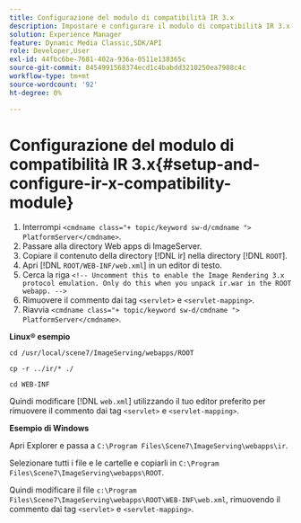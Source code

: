 ```yaml
---
title: Configurazione del modulo di compatibilità IR 3.x
description: Impostare e configurare il modulo di compatibilità IR 3.x.
solution: Experience Manager
feature: Dynamic Media Classic,SDK/API
role: Developer,User
exl-id: 44fbc6be-7681-402a-936a-0511e138365c
source-git-commit: 8454991568374ecd1c4babdd3210250ea7988c4c
workflow-type: tm+mt
source-wordcount: '92'
ht-degree: 0%

---
```


# Configurazione del modulo di compatibilità IR 3.x{#setup-and-configure-ir-x-compatibility-module}

1. Interrompi `<cmdname class="+ topic/keyword sw-d/cmdname ">  PlatformServer</cmdname>`.
1. Passare alla directory Web apps di ImageServer.
1. Copiare il contenuto della directory [!DNL ir] nella directory [!DNL `ROOT`].
1. Apri [!DNL `ROOT/WEB-INF/web.xml`] in un editor di testo.
1. Cerca la riga `<!-- Uncomment this to enable the Image Rendering 3.x protocol emulation. Only do this when you unpack ir.war in the ROOT webapp. -->`
1. Rimuovere il commento dai tag `<servlet>` e `<servlet-mapping>`.
1. Riavvia `<cmdname class="+ topic/keyword sw-d/cmdname ">  PlatformServer</cmdname>`.

**Linux® esempio**

`cd /usr/local/scene7/ImageServing/webapps/ROOT`

`cp -r ../ir/* ./`

`cd WEB-INF`

Quindi modificare [!DNL `web.xml`] utilizzando il tuo editor preferito per rimuovere il commento dai tag `<servlet>` e `<servlet-mapping>`.

**Esempio di Windows**

Apri Explorer e passa a `C:\Program Files\Scene7\ImageServing\webapps\ir`.

Selezionare tutti i file e le cartelle e copiarli in `C:\Program Files\Scene7\ImageServing\webapps\ROOT`.

Quindi modificare il file `c:\Program Files\Scene7\ImageServing\webapps\ROOT\WEB-INF\web.xml`, rimuovendo il commento dai tag `<servlet>` e `<servlet-mapping>`.
